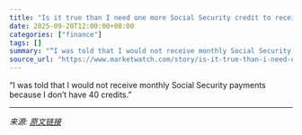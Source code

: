 ```yaml
---
title: "Is it true than I need one more Social Security credit to receive benefits? If so, I’ll have to go back to work."
date: 2025-09-20T12:00:00+08:00
categories: ["finance"]
tags: []
summary: "“I was told that I would not receive monthly Social Security payments because I don’t have 40 credits.”"
source_url: "https://www.marketwatch.com/story/is-it-true-than-i-need-one-more-social-security-credit-to-receive-benefits-if-so-ill-have-to-go-back-to-work-39d60bfd?mod=mw_rss_topstories"
---
```


“I was told that I would not receive monthly Social Security payments because I don’t have 40 credits.”

---

*来源: [原文链接](https://www.marketwatch.com/story/is-it-true-than-i-need-one-more-social-security-credit-to-receive-benefits-if-so-ill-have-to-go-back-to-work-39d60bfd?mod=mw_rss_topstories)*
